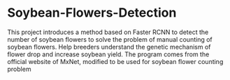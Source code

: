 # Soybean-Flowers-Detection
This project introduces a method based on Faster RCNN to detect the number of soybean flowers to solve the problem of manual counting of soybean flowers. Help breeders understand the genetic mechanism of flower drop and increase soybean yield. The program comes from the official website of MxNet, modified to be used for soybean flower counting problem
